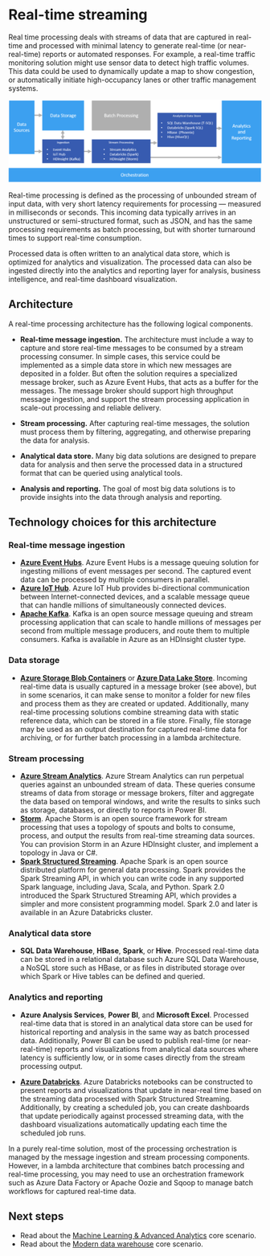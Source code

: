# Real-time streaming

Real time processing deals with streams of data that are captured in real-time and processed with minimal latency to generate real-time (or near-real-time) reports or automated responses. For example, a real-time traffic monitoring solution might use sensor data to detect high traffic volumes. This data could be used to dynamically update a map to show congestion, or automatically initiate high-occupancy lanes or other traffic management systems.

![Real-time pipeline](media/real-time-pipeline.png 'Real-time pipeline')

Real-time processing is defined as the processing of unbounded stream of input data, with very short latency requirements for processing &mdash; measured in milliseconds or seconds. This incoming data typically arrives in an unstructured or semi-structured format, such as JSON, and has the same processing requirements as batch processing, but with shorter turnaround times to support real-time consumption.

Processed data is often written to an analytical data store, which is optimized for analytics and visualization. The processed data can also be ingested directly into the analytics and reporting layer for analysis, business intelligence, and real-time dashboard visualization.

## Architecture

A real-time processing architecture has the following logical components.

- **Real-time message ingestion.** The architecture must include a way to capture and store real-time messages to be consumed by a stream processing consumer. In simple cases, this service could be implemented as a simple data store in which new messages are deposited in a folder. But often the solution requires a specialized message broker, such as Azure Event Hubs, that acts as a buffer for the messages. The message broker should support high throughput message ingestion, and support the stream processing application in scale-out processing and reliable delivery.

- **Stream processing.** After capturing real-time messages, the solution must process them by filtering, aggregating, and otherwise preparing the data for analysis.

- **Analytical data store.** Many big data solutions are designed to prepare data for analysis and then serve the processed data in a structured format that can be queried using analytical tools.

- **Analysis and reporting.** The goal of most big data solutions is to provide insights into the data through analysis and reporting.

## Technology choices for this architecture

### Real-time message ingestion

- [**Azure Event Hubs**](https://docs.microsoft.com/en-us/azure/event-hubs/event-hubs-what-is-event-hubs). Azure Event Hubs is a message queuing solution for ingesting millions of event messages per second. The captured event data can be processed by multiple consumers in parallel.
- [**Azure IoT Hub**](https://docs.microsoft.com/en-us/azure/iot-hub/about-iot-hub). Azure IoT Hub provides bi-directional communication between Internet-connected devices, and a scalable message queue that can handle millions of simultaneously connected devices.
- [**Apache Kafka**](https://docs.microsoft.com/en-us/azure/hdinsight/kafka/apache-kafka-introduction). Kafka is an open source message queuing and stream processing application that can scale to handle millions of messages per second from multiple message producers, and route them to multiple consumers. Kafka is available in Azure as an HDInsight cluster type.

### Data storage

- [**Azure Storage Blob Containers**](https://docs.microsoft.com/en-us/azure/storage/blobs/storage-blobs-introduction) or [**Azure Data Lake Store**](https://docs.microsoft.com/en-us/azure/data-lake-store/). Incoming real-time data is usually captured in a message broker (see above), but in some scenarios, it can make sense to monitor a folder for new files and process them as they are created or updated. Additionally, many real-time processing solutions combine streaming data with static reference data, which can be stored in a file store. Finally, file storage may be used as an output destination for captured real-time data for archiving, or for further batch processing in a lambda architecture.

### Stream processing

- [**Azure Stream Analytics**](https://docs.microsoft.com/en-us/azure/stream-analytics/stream-analytics-introduction). Azure Stream Analytics can run perpetual queries against an unbounded stream of data. These queries consume streams of data from storage or message brokers, filter and aggregate the data based on temporal windows, and write the results to sinks such as storage, databases, or directly to reports in Power BI.
- [**Storm**](https://docs.microsoft.com/en-us/azure/hdinsight/storm/apache-storm-overview). Apache Storm is an open source framework for stream processing that uses a topology of spouts and bolts to consume, process, and output the results from real-time streaming data sources. You can provision Storm in an Azure HDInsight cluster, and implement a topology in Java or C#.
- [**Spark Structured Streaming**](http://spark.apache.org/docs/latest/structured-streaming-programming-guide.html). Apache Spark is an open source distributed platform for general data processing. Spark provides the Spark Streaming API, in which you can write code in any supported Spark language, including Java, Scala, and Python. Spark 2.0 introduced the Spark Structured Streaming API, which provides a simpler and more consistent programming model. Spark 2.0 and later is available in an Azure Databricks cluster.

### Analytical data store

- **SQL Data Warehouse**, **HBase**, **Spark**, or **Hive**. Processed real-time data can be stored in a relational database such Azure SQL Data Warehouse, a NoSQL store such as HBase, or as files in distributed storage over which Spark or Hive tables can be defined and queried.

### Analytics and reporting

- **Azure Analysis Services**, **Power BI**, and **Microsoft Excel**. Processed real-time data that is stored in an analytical data store can be used for historical reporting and analysis in the same way as batch processed data. Additionally, Power BI can be used to publish real-time (or near-real-time) reports and visualizations from analytical data sources where latency is sufficiently low, or in some cases directly from the stream processing output.

- [**Azure Databricks**](https://docs.microsoft.com/en-us/azure/azure-databricks/what-is-azure-databricks). Azure Databricks notebooks can be constructed to present reports and visualizations that update in near-real time based on the streaming data processed with Spark Structured Streaming. Additionally, by creating a scheduled job, you can create dashboards that update periodically against processed streaming data, with the dashboard visualizations automatically updating each time the scheduled job runs.

In a purely real-time solution, most of the processing orchestration is managed by the message ingestion and stream processing components. However, in a lambda architecture that combines batch processing and real-time processing, you may need to use an orchestration framework such as Azure Data Factory or Apache Oozie and Sqoop to manage batch workflows for captured real-time data.

## Next steps

- Read about the [Machine Learning & Advanced Analytics](machine-learning-advanced-analytics.md) core scenario.
- Read about the [Modern data warehouse](modern-data-warehouse.md) core scenario.
